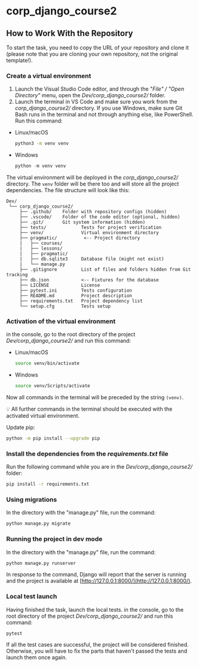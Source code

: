 # corp_django_course2

## How to Work With the Repository
To start the task, you need to copy the URL of your repository and clone it (please note that you are cloning your own repository, not the original template!).  

  
### Create a virtual environment

1. Launch the Visual Studio Code editor, and through the "*File" / "Open Directory"* menu, open the *Dev/corp_django_course2/* folder. 
2. Launch the terminal in VS Code and make sure you work from the *corp_django_course2/* directory. If you use Windows, make sure Git Bash runs in the terminal and not through anything else, like PowerShell. Run this command:
- Linux/macOS
    
    ```bash
    python3 -m venv venv
    ```
    
- Windows
    
    ```python
    python -m venv venv
    ```
   
The virtual environment will be deployed in the *corp_django_course2/* directory. The `venv` folder will be there too and will store all the project dependencies. The file structure will look like this:

```
Dev/
 └── corp_django_course2/
     ├── .github/    Folder with repository configs (hidden)   
     ├── .vscode/    Folder of the code editor (optional, hidden)
     ├── .git/       Git system information (hidden)
     ├── tests/             Tests for project verification
     ├── venv/              Virtual environment directory
     ├── pragmatic/          <-- Project directory
     |   ├── courses/
     |   ├── lessons/
     |   ├── pragmatic/
     |   ├── db.sqlite3     Database file (might not exist)
     |   └── manage.py      
     ├── .gitignore         List of files and folders hidden from Git tracking 
     ├── db.json            <-- Fixtures for the database    
     ├── LICENSE            License   
     ├── pytest.ini         Tests configuration
     ├── README.md          Project description 
     ├── requirements.txt   Project dependency list
     └── setup.cfg          Tests setup
```

### Activation of the virtual environment
in the console, go to the root directory of the project *Dev/corp_django_course2/* and run this command:
- Linux/macOS
    
    ```bash
    source venv/bin/activate
    ```
    
- Windows
    
    ```bash
    source venv/Scripts/activate
    ```
    

Now all commands in the terminal will be preceded by the string `(venv)`.

💡 All further commands in the terminal should be executed with the activated virtual environment.

Update pip:

```bash
python -m pip install --upgrade pip
```

### Install the dependencies from the *requirements.txt* file
Run the following command while you are in the *Dev/corp_django_course2/* folder:

```bash
pip install -r requirements.txt
```

### Using migrations

    
In the directory with the "manage.py" file, run the command: 

```bash
python manage.py migrate
```

### Running the project in dev mode

    
In the directory with the "manage.py" file, run the command: 

```bash
python manage.py runserver
```

In response to the command, Django will report that the server is running and the project is available at [http://127.0.0.1:8000/](http://127.0.0.1:8000/).


###  Local test launch
Having finished the task, launch the local tests. in the console, go to the root directory of the project *Dev/corp_django_course2/* and run this command:
```shell
pytest
```
If all the test cases are successful, the project will be considered finished. Otherwise, you will have to fix the parts that haven't passed the tests and launch them once again.
